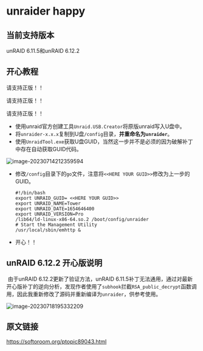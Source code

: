 # unraider happy

## 当前支持版本

unRAID 6.11.5和unRAID 6.12.2

## 开心教程

请支持正版！！

请支持正版！！

请支持正版！！

-   使用unraid官方创建工具`Unraid.USB.Creator`将原版unraid写入U盘中。
-   将`unraider-x.x.x`复制到U盘`/config`目录，**并重命名为`unraider`**。
-   使用`UnraidTool.exe`获取U盘GUID，当然这一步并不是必须的因为破解补丁中存在自动获取GUID代码。

![image-20230714212359594](https://img-blog.csdnimg.cn/1870d23af2e24c2db16346a1e6e3eaeb.png)

-   修改`/config`目录下的`go`文件，注意将`<<HERE YOUR GUID>>`修改为上一步的GUID。

    ```
    #!/bin/bash
    export UNRAID_GUID= <<HERE YOUR GUID>>
    export UNRAID_NAME=Tower
    export UNRAID_DATE=1654646400
    export UNRAID_VERSION=Pro
    /lib64/ld-linux-x86-64.so.2 /boot/config/unraider
    # Start the Management Utility
    /usr/local/sbin/emhttp &     
    ```

-   开心！！

## unRAID 6.12.2 开心版说明

​		由于unRAID 6.12.2更新了验证方法，unRAID 6.11.5补丁无法通用，通过对最新开心版补丁的逆向分析，发现作者使用了`subhook`拦截`RSA_public_decrypt`函数调用，因此我重新修改了源码并重新编译为`unraider`，供参考使用。

![image-20230718195332209](https://img-blog.csdnimg.cn/564865524d7f43edb64df7e6ece50cfc.png)

## 原文链接

https://softoroom.org/ptopic89043.html
